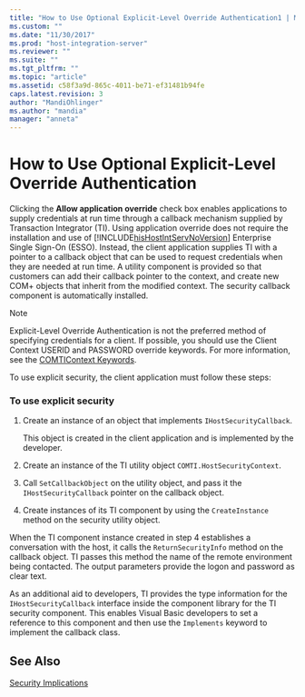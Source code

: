 ```yaml
---
title: "How to Use Optional Explicit-Level Override Authentication1 | Microsoft Docs"
ms.custom: ""
ms.date: "11/30/2017"
ms.prod: "host-integration-server"
ms.reviewer: ""
ms.suite: ""
ms.tgt_pltfrm: ""
ms.topic: "article"
ms.assetid: c58f3a9d-865c-4011-be71-ef31481b94fe
caps.latest.revision: 3
author: "MandiOhlinger"
ms.author: "mandia"
manager: "anneta"
---
```

# How to Use Optional Explicit-Level Override Authentication
Clicking the **Allow application override** check box enables applications to supply credentials at run time through a callback mechanism supplied by Transaction Integrator (TI). Using application override does not require the installation and use of [!INCLUDE[hisHostIntServNoVersion](../includes/hishostintservnoversion-md.md)] Enterprise Single Sign-On (ESSO). Instead, the client application supplies TI with a pointer to a callback object that can be used to request credentials when they are needed at run time. A utility component is provided so that customers can add their callback pointer to the context, and create new COM+ objects that inherit from the modified context. The security callback component is automatically installed.  
  
> [!NOTE]
>  Explicit-Level Override Authentication is not the preferred method of specifying credentials for a client. If possible, you should use the Client Context USERID and PASSWORD override keywords. For more information, see the [COMTIContext Keywords](./comticontext-keywords1.md).  
  
 To use explicit security, the client application must follow these steps:  
  
### To use explicit security  
  
1.  Create an instance of an object that implements `IHostSecurityCallback`.  
  
     This object is created in the client application and is implemented by the developer.  
  
2.  Create an instance of the TI utility object `COMTI.HostSecurityContext`.  
  
3.  Call `SetCallbackObject` on the utility object, and pass it the `IHostSecurityCallback` pointer on the callback object.  
  
4.  Create instances of its TI component by using the `CreateInstance` method on the security utility object.  
  
 When the TI component instance created in step 4 establishes a conversation with the host, it calls the `ReturnSecurityInfo` method on the callback object. TI passes this method the name of the remote environment being contacted. The output parameters provide the logon and password as clear text.  
  
 As an additional aid to developers, TI provides the type information for the `IHostSecurityCallback` interface inside the component library for the TI security component. This enables Visual Basic developers to set a reference to this component and then use the `Implements` keyword to implement the callback class.  
  
## See Also  
 [Security Implications](../core/security-implications1.md)
